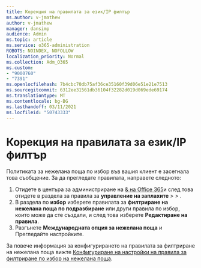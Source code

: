 ```yaml
---
title: Корекция на правилата за език/IP филтър
ms.author: v-jmathew
author: v-jmathew
manager: dansimp
audience: Admin
ms.topic: article
ms.service: o365-administration
ROBOTS: NOINDEX, NOFOLLOW
localization_priority: Normal
ms.collection: Adm_O365
ms.custom:
- "9000760"
- "7391"
ms.openlocfilehash: 7b4cbc70db75af36ce35160f39d06e51e21e7513
ms.sourcegitcommit: 6312ee31561db36104f32282d019d069ede69174
ms.translationtype: MT
ms.contentlocale: bg-BG
ms.lasthandoff: 03/11/2021
ms.locfileid: "50743333"
---
```

# <a name="fix-languageip-filter-policy"></a>Корекция на правилата за език/IP филтър

Политиката за нежелана поща по избор във вашия клиент е засегнала това съобщение. За да прегледате правилата, направете следното:

1. Отидете в центъра за администриране на [& на Office 365](https://go.microsoft.com/fwlink/p/?linkid=2077143)и след това отидете в раздела за правила за **управление на заплахите**  >    >  [](https://go.microsoft.com/fwlink/?linkid=2101518).
2. В раздела по **избор** изберете правилата за **филтриране на нежелана поща по подразбиране** или други правила по избор, които може да сте създали, и след това изберете **Редактиране на правила**.
3. Разгънете **Международната опция за нежелана поща** и Прегледайте настройките.

За повече информация за конфигурирането на правилата за филтриране на нежелана поща вижте [Конфигуриране на настройки на правила за филтриране по избор на нежелана поща](https://go.microsoft.com/fwlink/?linkid=2101054).
